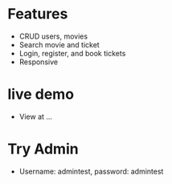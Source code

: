 # Features
- CRUD users, movies
- Search movie and ticket
- Login, register, and book tickets
- Responsive
# live demo
- View at ...
# Try Admin
- Username: admintest, password: admintest
